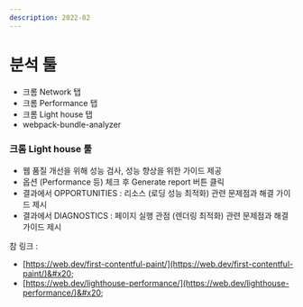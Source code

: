 ```yaml
---
description: 2022-02
---
```


# 분석 툴

* 크롬 Network 탭
* 크롬 Performance 탭
* 크롬 Light house 탭
* webpack-bundle-analyzer&#x20;



### 크롬 Light house 툴

* 웹 품질 개선을 위해 성능 검사, 성능 향상을 위한 가이드 제공
* 옵션 (Performance 등) 체크 후 Generate report 버튼 클릭&#x20;
* 결과에서 OPPORTUNITIES : 리소스 (로딩 성능 최적화) 관련 문제점과 해결 가이드 제시&#x20;
* 결과에서 DIAGNOSTICS : 페이지 실행 관점 (렌더링 최적화) 관련 문제점과 해결 가이드 제시&#x20;

참 링크 :&#x20;

* [https://web.dev/first-contentful-paint/](https://web.dev/first-contentful-paint/)&#x20;
* [https://web.dev/lighthouse-performance/](https://web.dev/lighthouse-performance/)&#x20;
